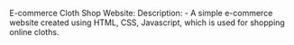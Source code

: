 E-commerce Cloth Shop Website:
Description: - A simple e-commerce website created using HTML,
CSS, Javascript, which is used for shopping online cloths.

